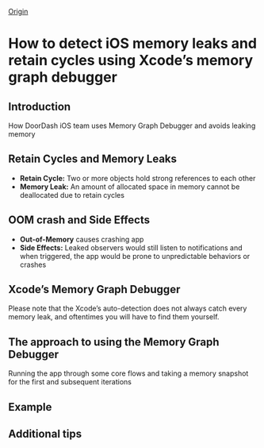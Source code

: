 [Origin](https://doordash.engineering/2019/05/22/ios-memory-leaks-and-retain-cycle-detection-using-xcodes-memory-graph-debugger/)

# How to detect iOS memory leaks and retain cycles using Xcode’s memory graph debugger
## Introduction
How DoorDash iOS team uses Memory Graph Debugger and avoids leaking memory 

## Retain Cycles and Memory Leaks
* **Retain Cycle:** Two or more objects hold strong references to each other
* **Memory Leak:** An amount of allocated space in memory cannot be deallocated due to retain cycles

## OOM crash and Side Effects
* **Out-of-Memory** causes crashing app
* **Side Effects:** Leaked observers would still listen to notifications and when triggered, the app would be prone to unpredictable behaviors or crashes

## Xcode’s Memory Graph Debugger
Please note that the Xcode’s auto-detection does not always catch every memory leak, and oftentimes you will have to find them yourself.

## The approach to using the Memory Graph Debugger
Running the app through some core flows and taking a memory snapshot for the first and subsequent iterations

## Example


## Additional tips

